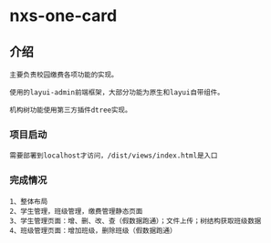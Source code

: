 # nxs-one-card

## 介绍
```
主要负责校园缴费各项功能的实现。

使用的layui-admin前端框架，大部分功能为原生和layui自带组件。

机构树功能使用第三方插件dtree实现。
```


### 项目启动
```
需要部署到localhost才访问，/dist/views/index.html是入口
```

### 完成情况
```
1、整体布局
2、学生管理，班级管理，缴费管理静态页面
3、学生管理页面：增、删、改、查（假数据跑通）；文件上传；树结构获取班级数据
4、班级管理页面：增加班级，删除班级（假数据跑通）

```

